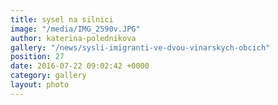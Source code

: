 ```yaml
---
title: sysel na silnici
image: "/media/IMG_2590v.JPG"
author: katerina-polednikova
gallery: "/news/sysli-imigranti-ve-dvou-vinarskych-obcich"
position: 27
date: 2016-07-22 09:02:42 +0000
category: gallery
layout: photo
---
```

